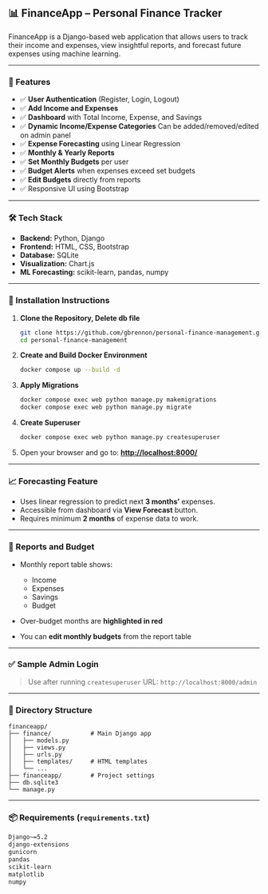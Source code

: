 
## 📊 FinanceApp – Personal Finance Tracker

FinanceApp is a Django-based web application that allows users to track their income and expenses, view insightful reports, and forecast future expenses using machine learning.

---

### 🚀 Features

* ✅ **User Authentication** (Register, Login, Logout)
* ✅ **Add Income and Expenses**
* ✅ **Dashboard** with Total Income, Expense, and Savings
* ✅ **Dynamic Income/Expense Categories** Can be added/removed/edited on admin panel 
* ✅ **Expense Forecasting** using Linear Regression
* ✅ **Monthly & Yearly Reports**
* ✅ **Set Monthly Budgets** per user
* ✅ **Budget Alerts** when expenses exceed set budgets
* ✅ **Edit Budgets** directly from reports
* ✅ Responsive UI using Bootstrap

---

### 🛠️ Tech Stack

* **Backend:** Python, Django
* **Frontend:** HTML, CSS, Bootstrap
* **Database:** SQLite
* **Visualization:** Chart.js
* **ML Forecasting:** scikit-learn, pandas, numpy

---

### 🧩 Installation Instructions

1. **Clone the Repository, Delete db file**

   ```bash
   git clone https://github.com/gbrennon/personal-finance-management.git
   cd personal-finance-management
   ```

2. **Create and Build Docker Environment**

   ```bash
   docker compose up --build -d
   ```

3. **Apply Migrations**

   ```bash
   docker compose exec web python manage.py makemigrations
   docker compose exec web python manage.py migrate
   ```

4. **Create Superuser**

   ```bash
   docker compose exec web python manage.py createsuperuser
   ```

5. Open your browser and go to:
   **[http://localhost:8000/](http://localhost:8000/)**

---

### 📈 Forecasting Feature

* Uses linear regression to predict next **3 months’** expenses.
* Accessible from dashboard via **View Forecast** button.
* Requires minimum **2 months** of expense data to work.

---

### 🧾 Reports and Budget

* Monthly report table shows:

  * Income
  * Expenses
  * Savings
  * Budget
* Over-budget months are **highlighted in red**
* You can **edit monthly budgets** from the report table

---

### ✅ Sample Admin Login

> Use after running `createsuperuser`
> URL: `http://localhost:8000/admin`

---

### 📂 Directory Structure

```
financeapp/
├── finance/           # Main Django app
│   ├── models.py
│   ├── views.py
│   ├── urls.py
│   ├── templates/     # HTML templates
│   └── ...
├── financeapp/        # Project settings
├── db.sqlite3
└── manage.py
```

---

### 📦 Requirements (`requirements.txt`)

```txt
Django~=5.2
django-extensions
gunicorn
pandas
scikit-learn
matplotlib
numpy
```


